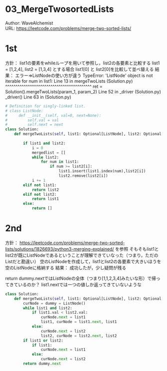 # 03_MergeTwosortedLists
Author: WaveAlchemist  
URL: https://leetcode.com/problems/merge-two-sorted-lists/

# 1st
方針：
list1の要素をwhileループを用いて参照し，list2の各要素と比較する
list1 = [1,2,4], list2 = [1,3,4]
とする場合
list1[0] と list2[0]を比較して並べ替える
結果：
エラー⇒ListNodeの使い方が違う
TypeError: 'ListNode' object is not iterable
    for num in list1:
Line 13 in mergeTwoLists (Solution.py)
          ^^^^^^^^^^^^^^^^^^^^^^^^^^^^^^^^^^^^^^^^^^
    ret = Solution().mergeTwoLists(param_1, param_2)
Line 52 in _driver (Solution.py)
    _driver()
Line 63 in <module> (Solution.py)

```Python
# Definition for singly-linked list.
# class ListNode:
#     def __init__(self, val=0, next=None):
#         self.val = val
#         self.next = next
class Solution:
    def mergeTwoLists(self, list1: Optional[ListNode], list2: Optional[ListNode]) -> Optional[ListNode]:
        
        if list1 and list2:
            i = 0
            mergedlist = []
            while list2:
                for num in list1:
                    if num >= list2[i]:
                        list1.insert(list1.index(num),list2[i])
                        list2.remove(list2[i])
            i += 1
        elif not list1:
            return list2
        elif not list2:
            return list1
        else:
            return []

```

# 2nd 
方針：
https://leetcode.com/problems/merge-two-sorted-lists/solutions/1826693/python3-merging-explained/
を参照
そもそもlist1とlist2が既にListNodeであるということが理解できていなった（つまり，ただのListだと勘違い）
空のListNodeを作成して，list1とlist2の各要素で大きいほうを空のListNodeに格納する
結果：
成功したが，少し疑問が残る

return dummy.nextではListNodeの全体（つまり[1,1,2,3,4]みたいな形）で帰ってきているのか？
list1.nextでは一つの値しか返ってきていないような


``` Python
class Solution:
    def mergeTwoLists(self, list1: Optional[ListNode], list2: Optional[ListNode]) -> Optional[ListNode]:
        curNode = dummy = ListNode()
        while list1 and list2:
            if list1.val < list2.val:
                curNode.next = list1
                list1, curNode = list1.next, list1
            else:
                curNode.next = list2
                list2, curNode = list2.next, list2
        if list1 or list2:
            if list1:
                curNode.next = list1
            else:
                curNode.next = list2
        return dummy.next


```